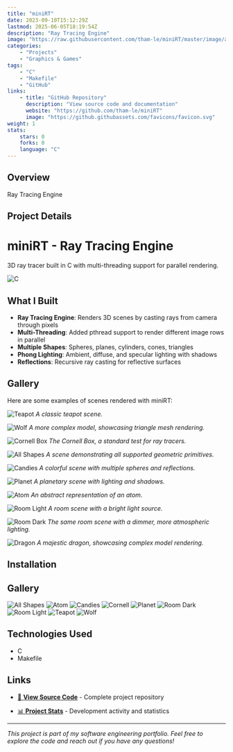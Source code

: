 ```yaml
---
title: "miniRT"
date: 2023-09-10T15:12:29Z
lastmod: 2025-06-05T18:19:54Z
description: "Ray Tracing Engine"
image: "https://raw.githubusercontent.com/tham-le/miniRT/master/image/all-shapes.png"
categories:
    - "Projects"
    - "Graphics & Games"
tags:
    - "C"
    - "Makefile"
    - "GitHub"
links:
    - title: "GitHub Repository"
      description: "View source code and documentation"
      website: "https://github.com/tham-le/miniRT"
      image: "https://github.githubassets.com/favicons/favicon.svg"
weight: 1
stats:
    stars: 0
    forks: 0
    language: "C"
---
```


## Overview

Ray Tracing Engine

## Project Details

# miniRT - Ray Tracing Engine

3D ray tracer built in C with multi-threading support for parallel rendering.

![C](https://img.shields.io/badge/C-00599C?style=for-the-badge&logo=c&logoColor=white)

## What I Built

- **Ray Tracing Engine**: Renders 3D scenes by casting rays from camera through pixels
- **Multi-Threading**: Added pthread support to render different image rows in parallel
- **Multiple Shapes**: Spheres, planes, cylinders, cones, triangles
- **Phong Lighting**: Ambient, diffuse, and specular lighting with shadows
- **Reflections**: Recursive ray casting for reflective surfaces

## Gallery

Here are some examples of scenes rendered with miniRT:

![Teapot](image/teapot.png)
_A classic teapot scene._

![Wolf](image/wolf.png)
_A more complex model, showcasing triangle mesh rendering._

![Cornell Box](image/cornell.png)
_The Cornell Box, a standard test for ray tracers._

![All Shapes](image/all-shapes.png)
_A scene demonstrating all supported geometric primitives._

![Candies](image/candies.png)
_A colorful scene with multiple spheres and reflections._

![Planet](image/planet.png)
_A planetary scene with lighting and shadows._

![Atom](image/atom.png)
_An abstract representation of an atom._

![Room Light](image/room-light.png)
_A room scene with a bright light source._

![Room Dark](image/room-dark.png)
_The same room scene with a dimmer, more atmospheric lighting._

![Dragon](image/dragon.png)
_A majestic dragon, showcasing complex model rendering._

## Installation
## Gallery

<img src="https://raw.githubusercontent.com/tham-le/miniRT/master/image/all-shapes.png" alt="All Shapes" class="gallery-image" title="All Shapes" loading="lazy" />
<img src="https://raw.githubusercontent.com/tham-le/miniRT/master/image/atom.png" alt="Atom" class="gallery-image" title="Atom" loading="lazy" />
<img src="https://raw.githubusercontent.com/tham-le/miniRT/master/image/candies.png" alt="Candies" class="gallery-image" title="Candies" loading="lazy" />
<img src="https://raw.githubusercontent.com/tham-le/miniRT/master/image/cornell.png" alt="Cornell" class="gallery-image" title="Cornell" loading="lazy" />
<img src="https://raw.githubusercontent.com/tham-le/miniRT/master/image/planet.png" alt="Planet" class="gallery-image" title="Planet" loading="lazy" />
<img src="https://raw.githubusercontent.com/tham-le/miniRT/master/image/room-dark.png" alt="Room Dark" class="gallery-image" title="Room Dark" loading="lazy" />
<img src="https://raw.githubusercontent.com/tham-le/miniRT/master/image/room-light.png" alt="Room Light" class="gallery-image" title="Room Light" loading="lazy" />
<img src="https://raw.githubusercontent.com/tham-le/miniRT/master/image/teapot.png" alt="Teapot" class="gallery-image" title="Teapot" loading="lazy" />
<img src="https://raw.githubusercontent.com/tham-le/miniRT/master/image/wolf.png" alt="Wolf" class="gallery-image" title="Wolf" loading="lazy" />

## Technologies Used

- C
- Makefile

## Links

- [📂 **View Source Code**](https://github.com/tham-le/miniRT) - Complete project repository

- [📊 **Project Stats**](https://github.com/tham-le/miniRT/pulse) - Development activity and statistics

---

*This project is part of my software engineering portfolio. Feel free to explore the code and reach out if you have any questions!*
